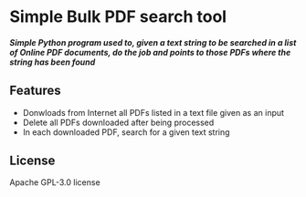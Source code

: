 # Simple Bulk PDF search tool
##### _Simple Python program used to, given a text string to be searched in a list of Online PDF documents, do the job and points to those PDFs where the string has been found_


## Features

- Donwloads from Internet all PDFs listed in a text file given as an input
- Delete all PDFs downloaded after being processed
- In each downloaded PDF, search for a given text string


## License


Apache GPL-3.0 license
